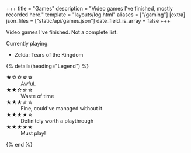 +++
title = "Games"
description = "Video games I've finished, mostly recorded here."
template = "layouts/log.html"
aliases = ["/gaming"]
[extra]
json_files = ["static/api/games.json"]
date_field_is_array = false
+++

Video games I've finished. Not a complete list.

Currently playing:

- Zelda: Tears of the Kingdom

{% details(heading="Legend") %}

  <dl class="review__rating">
    <dt aria-label="1 out of 5 stars">★☆☆☆☆</dt>
    <dd>Awful.</dd>
    <dt aria-label="2 out of 5 stars">★★☆☆☆</dt>
    <dd>Waste of time</dd>
    <dt aria-label="3 out of 5 stars">★★★☆☆</dt>
    <dd>Fine, could've managed without it</dd>
    <dt aria-label="4 out of 5 stars">★★★★☆</dt>
    <dd>Definitely worth a playthrough</dd>
    <dt aria-label="5 out of 5 stars">★★★★★</dt>
    <dd>Must play!</dd>
  </dl>
{% end %}
